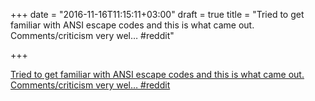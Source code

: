 +++
date = "2016-11-16T11:15:11+03:00"
draft = true
title = "Tried to get familiar with ANSI escape codes and this is what came out. Comments/criticism very wel…  #reddit"

+++

<p><a href="https://t.co/nwfk1vq6QX">Tried to get familiar with ANSI escape codes and this is what came out. Comments/criticism very wel…  #reddit</a></p>
